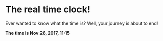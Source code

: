 # The real time clock!

Ever wanted to know what the time is? Well, your journey is about to end!

**The time is Nov 26, 2017, 11:15**